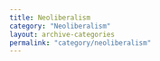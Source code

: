 ```yaml
---
title: Neoliberalism
category: "Neoliberalism"
layout: archive-categories
permalink: "category/neoliberalism"
---
```

